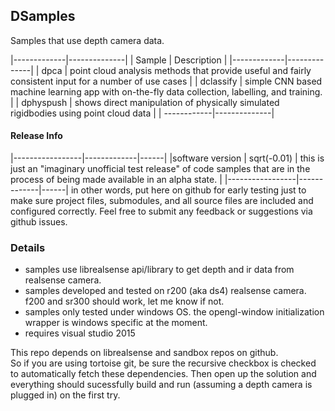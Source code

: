 
## DSamples
Samples that use depth camera data.

|-------------|--------------|
| Sample      | Description  |
|-------------|--------------|
| dpca        | point cloud analysis methods that provide useful and fairly consistent input for a number of use cases    |
| dclassify   | simple CNN based machine learning app with on-the-fly data collection, labelling, and training.           |
| dphyspush   | shows direct manipulation of physically simulated rigidbodies using point cloud data                      |
| ------------|--------------|

#### Release Info
|-----------------|-------------|------|
|software version | sqrt(-0.01) | this is just an "imaginary unofficial test release" of code samples that are in the process of being made available in an alpha state.  |
|-----------------|-------------|------|
in other words, put here on github for early testing just to  make sure project files, submodules, and all source files are included and configured correctly.
Feel free to submit any feedback or suggestions via github issues.

### Details
- samples use librealsense api/library to get depth and ir data from realsense camera.
- samples developed and tested on r200 (aka ds4) realsense camera.  f200 and sr300 should work, let me know if not.
- samples only tested under windows OS.  the opengl-window initialization wrapper is windows specific at the moment.
- requires visual studio 2015


This repo depends on librealsense and sandbox repos on github.  
So if you are using tortoise git, be sure the recursive checkbox is checked to automatically fetch these dependencies.
Then open up the solution and everything should sucessfully build and run (assuming a depth camera is plugged in) on the first try.

